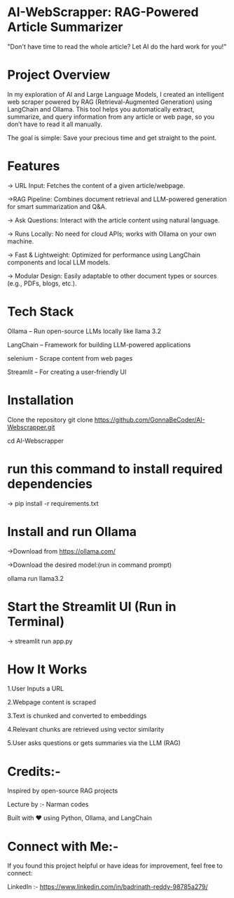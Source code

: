 # AI-WebScrapper: RAG-Powered Article Summarizer
"Don't have time to read the whole article? Let AI do the hard work for you!"

# Project Overview
In my exploration of AI and Large Language Models, I created an intelligent web scraper powered by RAG (Retrieval-Augmented Generation) using LangChain and Ollama.
This tool helps you automatically extract, summarize, and query information from any article or web page, so you don’t have to read it all manually.

The goal is simple: Save your precious time and get straight to the point.

# Features
-> URL Input: Fetches the content of a given article/webpage.

->RAG Pipeline: Combines document retrieval and LLM-powered generation for smart summarization and Q&A.

-> Ask Questions: Interact with the article content using natural language.

-> Runs Locally: No need for cloud APIs; works with Ollama on your own machine.

-> Fast & Lightweight: Optimized for performance using LangChain components and local LLM models.

-> Modular Design: Easily adaptable to other document types or sources (e.g., PDFs, blogs, etc.).

# Tech Stack
Ollama – Run open-source LLMs locally like llama 3.2        

LangChain – Framework for building LLM-powered applications

selenium - Scrape content from web pages

Streamlit – For creating a user-friendly UI


# Installation
Clone the repository
git clone https://github.com/GonnaBeCoder/AI-Webscrapper.git

cd AI-Webscrapper

# run this command to install required dependencies 
-> pip install -r requirements.txt

# Install and run Ollama
->Download from https://ollama.com/

->Download the desired model:(run in command prompt)

  ollama run llama3.2

# Start the Streamlit UI (Run in Terminal)
-> streamlit run app.py

# How It Works
1.User Inputs a URL

2.Webpage content is scraped

3.Text is chunked and converted to embeddings

4.Relevant chunks are retrieved using vector similarity

5.User asks questions or gets summaries via the LLM (RAG)

# Credits:-
Inspired by open-source RAG projects

Lecture by :- Narman codes

Built with ❤️ using Python, Ollama, and LangChain

# Connect with Me:-

If you found this project helpful or have ideas for improvement, feel free to connect:

LinkedIn :- https://www.linkedin.com/in/badrinath-reddy-98785a279/
